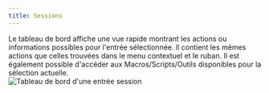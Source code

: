 ```yaml
---
title: Sessions
---
```

Le tableau de bord affiche une vue rapide montrant les actions ou informations possibles pour l&apos;entrée sélectionnée. Il contient les mêmes actions que celles trouvées dans le menu contextuel et le ruban. Il est également possible d&apos;accéder aux Macros/Scripts/Outils disponibles pour la sélection actuelle.  
![Tableau de bord d'une entrée session](/img/fr/rdm/mac/clip4500.png) 
